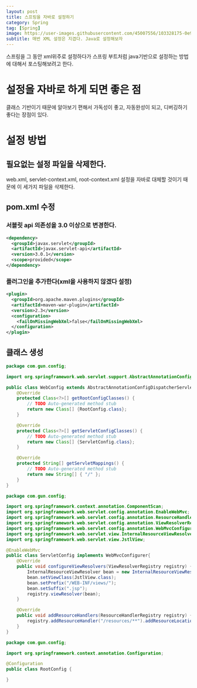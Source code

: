 ```yaml
---
layout: post
title: 스프링을 자바로 설정하기
category: Spring
tag: [Spring]
image: https://user-images.githubusercontent.com/45007556/103328175-0e958b80-4a9b-11eb-9db7-66230e0f057c.png
subtitle: 매번 XML 설정은 지겹다. Java로 설정해보자
---
```


스프링을 그 동안 xml위주로 설정하다가 스프링 부트처럼 java기반으로 설정하는 방법에 대해서 포스팅해보려고 한다.

# 설정을 자바로 하게 되면 좋은 점

클래스 기반이기 때문에 알아보기 편해서 가독성이 좋고, 자동완성이 되고, 디버깅하기 좋다는 장점이 있다.

# 설정 방법

## 필요없는 설정 파일을 삭제한다.

web.xml, servlet-context.xml, root-context.xml 설정을 자바로 대체할 것이기 때문에 이 세가지 파일을 삭제한다.

## pom.xml 수정

### 서블릿 api 의존성을 3.0 이상으로 변경한다.

```xml
<dependency>
  <groupId>javax.servlet</groupId>
  <artifactId>javax.servlet-api</artifactId>
  <version>3.0.1</version>
  <scope>provided</scope>
</dependency>
```

### 플러그인을 추가한다(xml을 사용하지 않겠다 설정)

```xml
<plugin>
  <groupId>org.apache.maven.plugins</groupId>
  <artifactId>maven-war-plugin</artifactId>
  <version>2.3</version>
  <configuration>
    <failOnMissingWebXml>false</failOnMissingWebXml>
  </configuration>
</plugin>
```

## 클래스 생성

```java
package com.gun.config;

import org.springframework.web.servlet.support.AbstractAnnotationConfigDispatcherServletInitializer;

public class WebConfig extends AbstractAnnotationConfigDispatcherServletInitializer{
	@Override
	protected Class<?>[] getRootConfigClasses() {
		// TODO Auto-generated method stub
		return new Class[] {RootConfig.class};
	}

	@Override
	protected Class<?>[] getServletConfigClasses() {
		// TODO Auto-generated method stub
		return new Class[] {ServletConfig.class};
	}

	@Override
	protected String[] getServletMappings() {
		// TODO Auto-generated method stub
		return new String[] { "/" };
	}
}
```

```java
package com.gun.config;

import org.springframework.context.annotation.ComponentScan;
import org.springframework.web.servlet.config.annotation.EnableWebMvc;
import org.springframework.web.servlet.config.annotation.ResourceHandlerRegistry;
import org.springframework.web.servlet.config.annotation.ViewResolverRegistry;
import org.springframework.web.servlet.config.annotation.WebMvcConfigurer;
import org.springframework.web.servlet.view.InternalResourceViewResolver;
import org.springframework.web.servlet.view.JstlView;

@EnableWebMvc
public class ServletConfig implements WebMvcConfigurer{
	@Override
	public void configureViewResolvers(ViewResolverRegistry registry) {
		InternalResourceViewResolver bean = new InternalResourceViewResolver();
		bean.setViewClass(JstlView.class);
		bean.setPrefix("/WEB-INF/views/");
		bean.setSuffix(".jsp");
		registry.viewResolver(bean);
	}

	@Override
	public void addResourceHandlers(ResourceHandlerRegistry registry) {
		registry.addResourceHandler("/resources/**").addResourceLocations("/resources/");
	}
}
```

```java
package com.gun.config;

import org.springframework.context.annotation.Configuration;

@Configuration
public class RootConfig {

}
```
